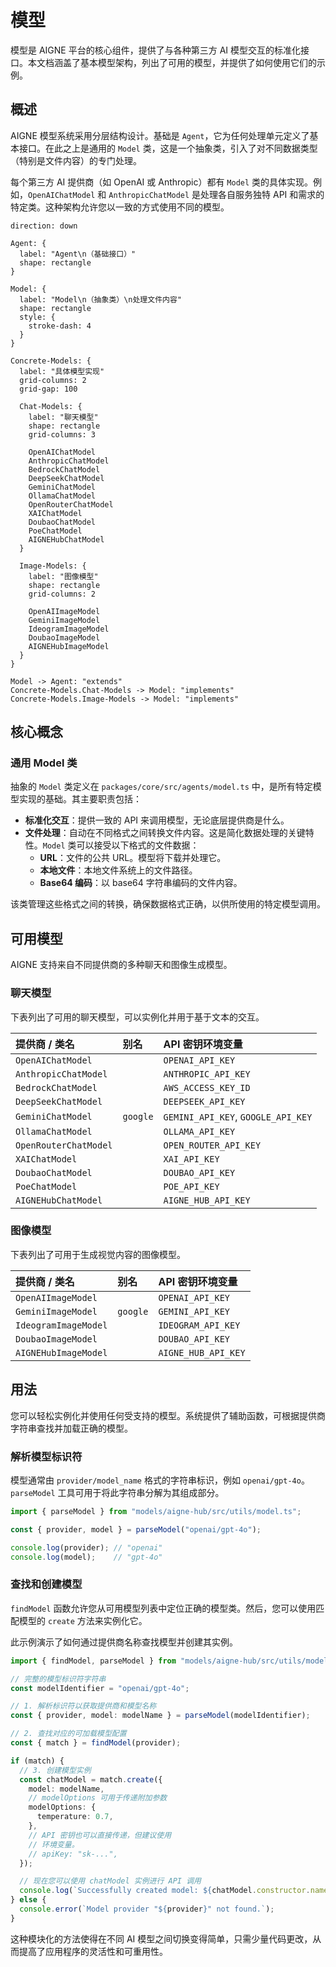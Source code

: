 # 模型

模型是 AIGNE 平台的核心组件，提供了与各种第三方 AI 模型交互的标准化接口。本文档涵盖了基本模型架构，列出了可用的模型，并提供了如何使用它们的示例。

## 概述

AIGNE 模型系统采用分层结构设计。基础是 `Agent`，它为任何处理单元定义了基本接口。在此之上是通用的 `Model` 类，这是一个抽象类，引入了对不同数据类型（特别是文件内容）的专门处理。

每个第三方 AI 提供商（如 OpenAI 或 Anthropic）都有 `Model` 类的具体实现。例如，`OpenAIChatModel` 和 `AnthropicChatModel` 是处理各自服务独特 API 和需求的特定类。这种架构允许您以一致的方式使用不同的模型。

```d2
direction: down

Agent: {
  label: "Agent\n（基础接口）"
  shape: rectangle
}

Model: {
  label: "Model\n（抽象类）\n处理文件内容"
  shape: rectangle
  style: {
    stroke-dash: 4
  }
}

Concrete-Models: {
  label: "具体模型实现"
  grid-columns: 2
  grid-gap: 100

  Chat-Models: {
    label: "聊天模型"
    shape: rectangle
    grid-columns: 3

    OpenAIChatModel
    AnthropicChatModel
    BedrockChatModel
    DeepSeekChatModel
    GeminiChatModel
    OllamaChatModel
    OpenRouterChatModel
    XAIChatModel
    DoubaoChatModel
    PoeChatModel
    AIGNEHubChatModel
  }

  Image-Models: {
    label: "图像模型"
    shape: rectangle
    grid-columns: 2

    OpenAIImageModel
    GeminiImageModel
    IdeogramImageModel
    DoubaoImageModel
    AIGNEHubImageModel
  }
}

Model -> Agent: "extends"
Concrete-Models.Chat-Models -> Model: "implements"
Concrete-Models.Image-Models -> Model: "implements"

```

## 核心概念

### 通用 Model 类

抽象的 `Model` 类定义在 `packages/core/src/agents/model.ts` 中，是所有特定模型实现的基础。其主要职责包括：

-   **标准化交互**：提供一致的 API 来调用模型，无论底层提供商是什么。
-   **文件处理**：自动在不同格式之间转换文件内容。这是简化数据处理的关键特性。`Model` 类可以接受以下格式的文件数据：
    -   **URL**：文件的公共 URL。模型将下载并处理它。
    -   **本地文件**：本地文件系统上的文件路径。
    -   **Base64 编码**：以 base64 字符串编码的文件内容。

该类管理这些格式之间的转换，确保数据格式正确，以供所使用的特定模型调用。

## 可用模型

AIGNE 支持来自不同提供商的多种聊天和图像生成模型。

### 聊天模型

下表列出了可用的聊天模型，可以实例化并用于基于文本的交互。

| 提供商 / 类名 | 别名 | API 密钥环境变量 |
| :--- | :--- | :--- |
| `OpenAIChatModel` | | `OPENAI_API_KEY` |
| `AnthropicChatModel` | | `ANTHROPIC_API_KEY` |
| `BedrockChatModel` | | `AWS_ACCESS_KEY_ID` |
| `DeepSeekChatModel` | | `DEEPSEEK_API_KEY` |
| `GeminiChatModel` | `google` | `GEMINI_API_KEY`, `GOOGLE_API_KEY` |
| `OllamaChatModel` | | `OLLAMA_API_KEY` |
| `OpenRouterChatModel`| | `OPEN_ROUTER_API_KEY` |
| `XAIChatModel` | | `XAI_API_KEY` |
| `DoubaoChatModel` | | `DOUBAO_API_KEY` |
| `PoeChatModel` | | `POE_API_KEY` |
| `AIGNEHubChatModel` | | `AIGNE_HUB_API_KEY` |

### 图像模型

下表列出了可用于生成视觉内容的图像模型。

| 提供商 / 类名 | 别名 | API 密钥环境变量 |
| :--- | :--- | :--- |
| `OpenAIImageModel` | | `OPENAI_API_KEY` |
| `GeminiImageModel` | `google` | `GEMINI_API_KEY` |
| `IdeogramImageModel` | | `IDEOGRAM_API_KEY` |
| `DoubaoImageModel` | | `DOUBAO_API_KEY` |
| `AIGNEHubImageModel` | | `AIGNE_HUB_API_KEY` |

## 用法

您可以轻松实例化并使用任何受支持的模型。系统提供了辅助函数，可根据提供商字符串查找并加载正确的模型。

### 解析模型标识符

模型通常由 `provider/model_name` 格式的字符串标识，例如 `openai/gpt-4o`。`parseModel` 工具可用于将此字符串分解为其组成部分。

```typescript
import { parseModel } from "models/aigne-hub/src/utils/model.ts";

const { provider, model } = parseModel("openai/gpt-4o");

console.log(provider); // "openai"
console.log(model);    // "gpt-4o"
```

### 查找和创建模型

`findModel` 函数允许您从可用模型列表中定位正确的模型类。然后，您可以使用匹配模型的 `create` 方法来实例化它。

此示例演示了如何通过提供商名称查找模型并创建其实例。

```typescript
import { findModel, parseModel } from "models/aigne-hub/src/utils/model.ts";

// 完整的模型标识符字符串
const modelIdentifier = "openai/gpt-4o";

// 1. 解析标识符以获取提供商和模型名称
const { provider, model: modelName } = parseModel(modelIdentifier);

// 2. 查找对应的可加载模型配置
const { match } = findModel(provider);

if (match) {
  // 3. 创建模型实例
  const chatModel = match.create({
    model: modelName,
    // modelOptions 可用于传递附加参数
    modelOptions: {
      temperature: 0.7,
    },
    // API 密钥也可以直接传递，但建议使用
    // 环境变量。
    // apiKey: "sk-...",
  });

  // 现在您可以使用 chatModel 实例进行 API 调用
  console.log(`Successfully created model: ${chatModel.constructor.name}`);
} else {
  console.error(`Model provider "${provider}" not found.`);
}
```

这种模块化的方法使得在不同 AI 模型之间切换变得简单，只需少量代码更改，从而提高了应用程序的灵活性和可重用性。